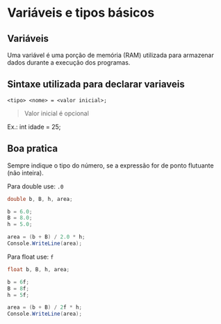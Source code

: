 # Variáveis e tipos básicos

## Variáveis

Uma variável é uma porção de memória (RAM) utilizada para armazenar dados durante a execução dos programas.

## Sintaxe utilizada para declarar variaveis

``<tipo> <nome> = <valor inicial>;``

>Valor inicial é opcional

Ex.: int idade = 25;

## Boa pratica

Sempre indique o tipo do número, se a expressão for de ponto flutuante (não inteira).

Para double use: ``.0``

```csharp
double b, B, h, area;

b = 6.0;
B = 8.0;
h = 5.0;

area = (b + B) / 2.0 * h;
Console.WriteLine(area);
```

Para float use: ``f``

```csharp
float b, B, h, area;

b = 6f;
B = 8f;
h = 5f;

area = (b + B) / 2f * h;
Console.WriteLine(area);
```

